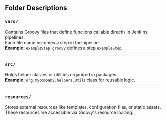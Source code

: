 ## Folder Descriptions

### `vars/`
Contains Groovy files that define functions callable directly in Jenkins pipelines.  
Each file name becomes a step in the pipeline.  
**Example:** `exampleStep.groovy` defines a step `exampleStep`.

---

### `src/`
Holds helper classes or utilities organized in packages.  
**Example:** `org.mycompany.helpers.Utils` class for reusable logic.

---

### `resources/`
Stores external resources like templates, configuration files, or static assets.  
These resources are accessible via Groovy's resource loading.
